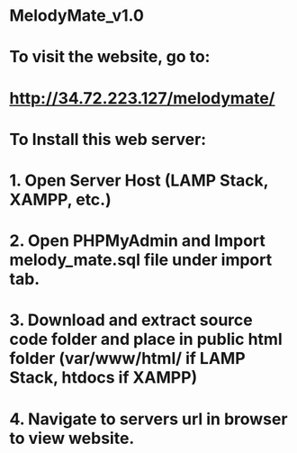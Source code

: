 # MelodyMate_v1.0
# To visit the website, go to:
# http://34.72.223.127/melodymate/
# To Install this web server:
# 1. Open Server Host (LAMP Stack, XAMPP, etc.)
# 2. Open PHPMyAdmin and Import melody_mate.sql file under import tab.
# 3. Download and extract source code folder and place in public html folder (var/www/html/ if LAMP Stack, htdocs if XAMPP)
# 4. Navigate to servers url in browser to view website.
